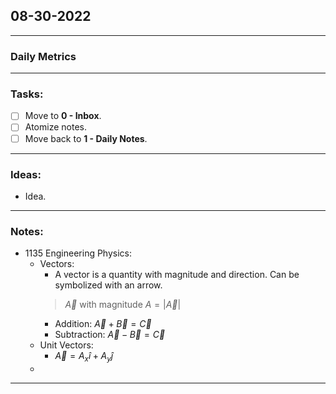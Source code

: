 ## 08-30-2022
---
### Daily Metrics
---
### Tasks:
- [ ] Move to **0 - Inbox**.
- [ ] Atomize notes.
- [ ] Move back to **1 - Daily Notes**.
---
### Ideas:
- Idea.
---
### Notes:
- 1135 Engineering Physics:
	- Vectors:
		- A vector is a quantity with magnitude and direction. Can be symbolized with an arrow.
		> $\vec A$ with magnitude $A=|\vec A|$ 
		- Addition: $\vec A + \vec B=\vec C$
		- Subtraction: $\vec A - \vec B=\vec C$
	- Unit Vectors:
		- $\vec A = A_x \hat i + A_y \hat j$
	- 
---